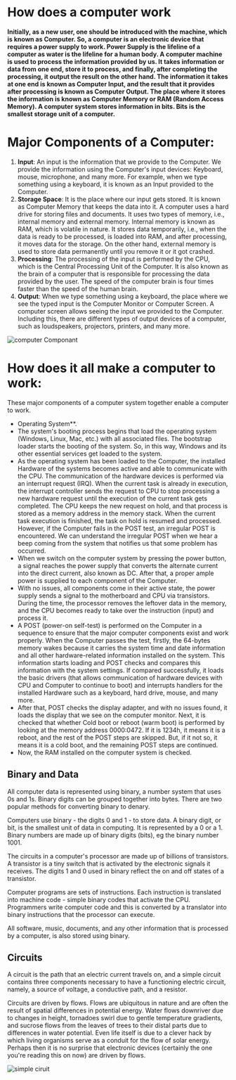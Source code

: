 # How does a computer work

**Initially, as a new user, one should be introduced with the machine, which is known as Computer. So, a computer is an electronic device that requires a power supply to work. Power Supply is the lifeline of a computer as water is the lifeline for a human body. A computer machine is used to process the information provided by us. It takes information or data from one end, store it to process, and finally, after completing the processing, it output the result on the other hand. The information it takes at one end is known as Computer Input, and the result that it provides after processing is known as Computer Output. The place where it stores the information is known as Computer Memory or RAM (Random Access Memory). A computer system stores information in bits. Bits is the smallest storage unit of a computer.**

# Major Components of a Computer:

1. **Input**: An input is the information that we provide to the Computer. We provide the information using the Computer's input devices: Keyboard, mouse, microphone, and many more. For example, when we type something using a keyboard, it is known as an Input provided to the Computer.
2. **Storage Space**: It is the place where our input gets stored. It is known as Computer Memory that keeps the data into it. A computer uses a hard drive for storing files and documents. It uses two types of memory, i.e., internal memory and external memory. Internal memory is known as RAM, which is volatile in nature. It stores data temporarily, i.e., when the data is ready to be processed, is loaded into RAM, and after processing, it moves data for the storage. On the other hand, external memory is used to store data permanently until you remove it or it got crashed.
3. **Processing**: The processing of the input is performed by the CPU, which is the Central Processing Unit of the Computer. It is also known as the brain of a computer that is responsible for processing the data provided by the user. The speed of the computer brain is four times faster than the speed of the human brain.
4. **Output**: When we type something using a keyboard, the place where we see the typed input is the Computer Monitor or Computer Screen. A computer screen allows seeing the input we provided to the Computer. Including this, there are different types of output devices of a computer, such as loudspeakers, projectors, printers, and many more.

![computer Componant](https://cdn4.explainthatstuff.com/how-computer-works.png)

# How does it all make a computer to work:

These major components of a computer system together enable a computer to work.

* Operating System**.
* The system's booting process begins that load the operating system (Windows, Linux, Mac, etc.) with all associated files. The bootstrap loader starts the booting of the system. So, in this way, Windows and its other essential services get loaded to the system.
* As the operating system has been loaded to the Computer, the installed Hardware of the systems becomes active and able to communicate with the CPU. The communication of the hardware devices is performed via an interrupt request (IRQ). When the current task is already in execution, the interrupt controller sends the request to CPU to stop processing a new hardware request until the execution of the current task gets completed. The CPU keeps the new request on hold, and that process is stored as a memory address in the memory stack. When the current task execution is finished, the task on hold is resumed and processed.
However, if the Computer fails in the POST test, an irregular POST is encountered. We can understand the irregular POST when we hear a beep coming from the system that notifies us that some problem has occurred.
* When we switch on the computer system by pressing the power button, a signal reaches the power supply that converts the alternate current into the direct current, also known as DC. After that, a proper ample power is supplied to each component of the Computer.
* With no issues, all components come in their active state, the power supply sends a signal to the motherboard and CPU via transistors. During the time, the processor removes the leftover data in the memory, and the CPU becomes ready to take over the instruction (input) and process it.
* A POST (power-on self-test) is performed on the Computer in a sequence to ensure that the major computer components exist and work properly. When the Computer passes the test, firstly, the 64-bytes memory wakes because it carries the system time and date information and all other hardware-related information installed on the system. This information starts loading and POST checks and compares this information with the system settings. If compared successfully, it loads the basic drivers (that allows communication of hardware devices with CPU and Computer to continue to boot) and interrupts handlers for the installed Hardware such as a keyboard, hard drive, mouse, and many more.
* After that, POST checks the display adapter, and with no issues found, it loads the display that we see on the computer monitor. Next, it is checked that whether Cold boot or reboot (warm boot) is performed by looking at the memory address 0000:0472. If it is 1234h, it means it is a reboot, and the rest of the POST steps are skipped. But, if it not so, it means it is a cold boot, and the remaining POST steps are continued.
* Now, the RAM installed on the computer system is checked.

## Binary and Data

All computer data is represented using binary, a number system that uses 0s and 1s. Binary digits can be grouped together into bytes. There are two popular methods for converting binary to denary.

Computers use binary - the digits 0 and 1 - to store data. A binary digit, or bit, is the smallest unit of data in computing. It is represented by a 0 or a 1. Binary numbers are made up of binary digits (bits), eg the binary number 1001.

The circuits in a computer's processor are made up of billions of transistors. A transistor is a tiny switch that is activated by the electronic signals it receives. The digits 1 and 0 used in binary reflect the on and off states of a transistor.

Computer programs are sets of instructions. Each instruction is translated into machine code - simple binary codes that activate the CPU. Programmers write computer code and this is converted by a translator into binary instructions that the processor can execute.

All software, music, documents, and any other information that is processed by a computer, is also stored using binary.

## Circuits

A circuit is the path that an electric current travels on, and a simple circuit contains three components necessary to have a functioning electric circuit, namely, a source of voltage, a conductive path, and a resistor.

Circuits are driven by flows. Flows are ubiquitous in nature and are often the result of spatial differences in potential energy. Water flows downriver due to changes in height, tornadoes swirl due to gentle temperature gradients, and sucrose flows from the leaves of trees to their distal parts due to differences in water potential. Even life itself is due to a clever hack by which living organisms serve as a conduit for the flow of solar energy. Perhaps then it is no surprise that electronic devices (certainly the one you're reading this on now) are driven by flows.

![simple ciruit](https://circuitfever.com/wp-content/uploads/2019/11/OR-Gate-Using-Diodes.png)
